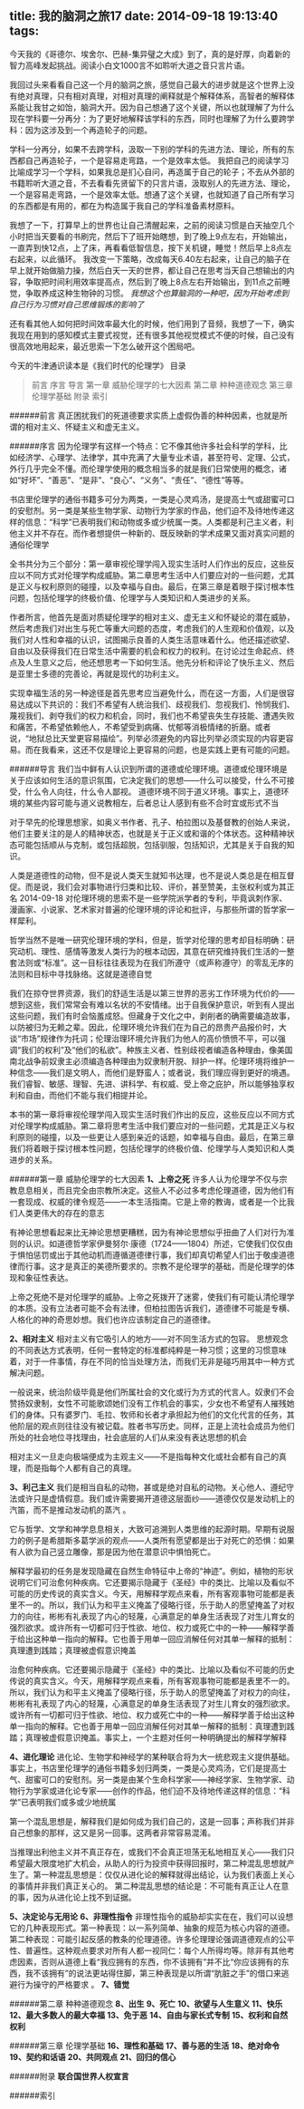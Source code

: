 title: 我的脑洞之旅17
date: 2014-09-18 19:13:40
tags:
---
今天我的《哥德尔、埃舍尔、巴赫-集异璧之大成》到了，真的是好厚，向着新的智力高峰发起挑战。阅读小白文1000言不如聆听大道之音只言片语。

我回过头来看看自己这一个月的脑洞之旅，感觉自己最大的进步就是这个世界上没有绝对真理，只有相对真理，对相对真理的阐释就是个解释体系，高智者的解释体系能让我甘之如饴，脑洞大开。因为自己想通了这个关键，所以也就理解了为什么现在学科要一分再分：为了更好地解释该学科的东西，同时也理解了为什么要跨学科：因为这涉及到一个再造轮子的问题。

学科一分再分，如果不去跨学科，汲取一下别的学科的先进方法、理论，所有的东西都自己再造轮子，一个是容易走弯路，一个是效率太低。
我把自己的阅读学习比喻成学习一个学科，如果我总是扪心自问，再造属于自己的轮子；不去从外部的书籍聆听大道之音，不去看看先贤留下的只言片语，汲取别人的先进方法、理论，一个是容易走弯路，一个是效率太低。想通了这个关键，也就知道了自己所有学习的东西都是有用的，都在为构造属于我自己的学科准备素材原料。

我想了一下，打算早上的世界也让自己清醒起来，之前的阅读习惯是白天抽空几个小时把当天要看的书刷完，然后下了班开始瞎想，到了晚上9点左右，开始输出，一直弄到快12点，上了床，再看看低智信息，按下关机键，睡觉！然后早上8点左右起来，以此循环。
我改变一下策略，改成每天6.40左右起来，让自己的脑子在早上就开始做脑力操，然后白天一天的世界，都让自己在思考当天自己想输出的内容，争取把时间利用效率提高点，然后到了晚上8点左右开始输出，到11点之前睡觉，争取养成这种生物钟的习惯。
*我想这个也算脑洞的一种吧，因为开始考虑到自己行为习惯对自己思维锻炼的影响了*

还有看其他人如何把时间效率最大化的时候，他们用到了音频，我想了一下，确实我现在用到的感知模式主要式视觉，还有很多其他视觉模式不便的时候，自己没有很高效地用起来，最近思索一下怎么破开这个困局吧。

今天的牛津通识读本是《我们时代的伦理学》
目录
>前言
>序言
>导言
>第一章 威胁伦理学的七大因素
>第二章 种种道德观念
>第三章 伦理学基础
>附录
>索引
>

######前言
真正困扰我们的死道德要求实质上虚假伪善的种种因素，也就是所谓的相对主义、怀疑主义和虚无主义。

######序言
因为伦理学有这样一个特点：它不像其他许多社会科学的学科，比如经济学、心理学、法律学，其中充满了大量专业术语，甚至符号、定理、公式，外行几乎完全不懂。而伦理学使用的概念相当多的就是我们日常使用的概念，诸如“好坏”、“善恶”、“是非”、“良心”、“义务”、“责任”、“德性”等等。 

书店里伦理学的通俗书籍多可分为两类，一类是心灵鸡汤，是提高士气或甜蜜可口的安慰剂。另一类是某些生物学家、动物行为学家的作品，他们迫不及待地传递这样的信息：“科学”已表明我们和动物或多或少统属一类。人类都是利己主义者，利他主义并不存在。而作者想提供一种新的、既反映新的学术成果又面对真实问题的通俗伦理学 

全书共分为三个部分：第一章审视伦理学闯入现实生活时人们作出的反应，这些反应以不同方式对伦理学构成威胁。第二章思考生活中人们要应对的一些问题，尤其是正义与权利原则的碰撞，以及幸福与自由。最后，在第三章是着眼于探讨根本性问题，包括伦理学的终极价值、伦理学与人类知识和人类进步的关系。 

作者所言，他首先是面对质疑伦理学的相对主义、虚无主义和怀疑论的潜在威胁，然后考虑我们对出生与死亡等重大问题的态度，考虑我们的人生观和价值观，以及我们对人性和幸福的认识，试图揭示良善的人类生活意味着什么。他还描述欲望、自由以及获得我们在日常生活中需要的机会和权力的权利。在讨论过生命起点、终点及人生意义之后，他还想思考一下如何生活。他先分析和评论了快乐主义、然后是亚里士多德的完善论，再就是现代的功利主义。

实现幸福生活的另一种途径是首先思考应当避免什么，而在这一方面，人们是很容易达成以下共识的：我们不希望有人统治我们、歧视我们、忽视我们、怜悯我们、蔑视我们、剥夺我们的权力和机会，同时，我们也不希望丧失生存技能、遭遇失败和痛苦，不希望依赖他人，不希望受到病痛、忧郁等消极情绪的折磨。或者说，“地狱总比天堂更容易描绘”。列举必须避免的内容比列举必须实现的内容更容易。而在我看来，这还不仅是理论上更容易的问题，也是实践上更有可能的问题。 

######导言  我们当中鲜有人认识到所谓的道德或伦理环境。道德或伦理环境是关于应该如何生活的意识氛围，它决定我们的思想——什么可以接受，什么不可接受，什么令人向往，什么令人鄙视。 道德环境不同于道义环境。事实上，道德环境的某些内容可能与道义说教相左，后者总让人感到有些不合时宜或形式不当

对于早先的伦理思想家，如奥义书作者、孔子、柏拉图以及基督教的创始人来说，他们主要关注的是人的精神状态，也就是关于正义或和谐的个体状态。这种精神状态可能包括顺从与克制，或包括超脱，包括驯服，包括知识，尤其是关于自我的知识。

人类是道德性的动物，但不是说人类天生就知书达理，也不是说人类总是在相互督促。而是说，我们会对事物进行归类和比较、评价，甚至赞美，主张权利或为其正名 2014-09-18 对伦理环境的思索不是一些学院派学者的专利，毕竟讽刺作家、漫画家、小说家、艺术家对普遍的伦理环境的评论和批评，与那些所谓的哲学家一样犀利。

哲学当然不是唯一研究伦理环境的学科，但是，哲学对伦理的思考却目标明确：研究动机、理性、感情等激发人类行为的根本动因，其意在研究维持我们生活的一整套法则或“标准”。这一目标往往表现为在我们所遵守（或声称遵守）的零乱无序的法则和目标中寻找脉络。这就是道德自觉 

我们在掠夺世界资源，我们的舒适生活是以第三世界的恶劣工作环境为代价的——想到这些，我们常常会有难以名状的不安情绪。出于自我保护意识，听到有人提出这些问题，我们有时会恼羞成怒。但藏身于文化之中，剥削者的确需要编造故事，以防被归为无赖之辈。因此，伦理环境允许我们在为自己的昂贵产品报价时，大谈“市场”规律作为托词；伦理治理环境允许我们为他人的高价愤愤不平，可以强调“我们的权利”及“他们的私欲”。种族主义者、性别歧视者编造各种理由，像美国南北战争前奴隶主必须编造各种理由为奴隶制开脱、辩护一样。伦理环境将维护一种信念——我们是文明人，而他们是野蛮人；或者说，我们理应得到更好的境遇。我们睿智、敏感、理智、先进、讲科学、有权威、受上帝之庇护，所以能够独享权利和自由，而他们不能与我们相提并论。

本书的第一章将审视伦理学闯入现实生活时我们作出的反应，这些反应以不同方式对伦理学构成威胁。第二章将思考生活中我们要应对的一些问题，尤其是正义与权利原则的碰撞，以及一些更让人感到亲近的话题，如幸福与自由。最后，在第三章我们将着眼于探讨根本性问题，包括伦理学的终极价值、伦理学与人类知识和人类进步的关系。 


######第一章 威胁伦理学的七大因素 
**1、上帝之死**
许多人认为伦理学不仅与宗教息息相关，而且完全由宗教所决定。这些人不必过多考虑伦理道德，因为他们有一套现成、权威的律令规范——一本生活指南。它是上帝的教诲，或者是一个比我们人类更伟大的存在的意志 

有神论思想看起来比无神论思想更糟糕，因为有神论思想似乎扭曲了人们对行为准则的认识。如道德哲学家伊曼努尔·康德（1724——1804）所述，它使我们仅仅由于惧怕惩罚或出于其他动机而遵循道德律行事，我们却真切希望人们出于敬虔道德律而行事。这才是真正的美德所要求的。宗教不是伦理学的基础，而是伦理学的体现和象征性表达。 

上帝之死绝不是对伦理学的威胁。上帝之死拨开了迷雾，使我们有可能认清伦理学的本质。没有立法者可能不会有法律，但柏拉图告诉我们，道德律不可能是专横、人格化的神的奇思妙想。我们也许应该制定自己的道德律。 


**2、相对主义**
相对主义有它吸引人的地方——对不同生活方式的包容。
思想观念的不同表达方式表明，任何一套特定的标准都纯粹是一种习惯；这里的习惯意味着，对于一件事情，存在不同的恰当处理方法，而我们无非是碰巧用其中一种方式解决问题。 

一般说来，统治阶级毕竟是他们所属社会的文化或行为方式的代言人。奴隶们不会赞扬奴隶制，女性不可能歌颂她们没有工作机会的事实，少女也不希望有人摧残她们的身体。只有婆罗门、毛拉、牧师和长者才承担起为他们的文化代言的任务，其他阶层的观点则往往没有被记载。胜者书写历史。同样，正是上流社会成员为他们所处的社会地位寻找理由，社会底层的人们从来没有表达思想的机会

相对主义一旦走向极端便成为主观主义——不是指每种文化或社会都有自己的真理，而是指每个人都有自己的真理。

**3、利己主义** 我们是相当自私的动物，甚或是绝对自私的动物。关心他人、遵纪守法或许只是虚情假意。我们或许需要揭开道德这层面纱——道德仅仅是发动机上的汽笛，而不是推动发动机的蒸汽 。

它与哲学、文学和神学息息相关，大致可追溯到人类思维的起源时期。早期有说服力的例子是希腊斯多葛学派的观点——人类所有愿望都是出于对死亡的恐惧：如果有人欲为自己竖立雕像，那是因为他在潜意识中惧怕死亡。 

解释学最初的任务是发现隐藏在自然生命特征中上帝的“神迹”。例如，植物的形状说明它们可治愈何种疾病。它还要揭示隐藏于《圣经》中的类比、比喻以及看似不可能的历史传说的真实含义。今天，用解释学观点来看，所有客观事物可能都是表里不一的。所以，我们认为和平主义掩盖了侵略行径，乐于助人的愿望掩盖了对权力的向往，彬彬有礼表现了内心的轻蔑，心满意足的单身生活表现了对生儿育女的强烈欲求。或许所有一切都可归于性欲、地位、权力或死亡中的一种——解释学善于给出这种单一指向的解释。它也善于用单一回应消解任何对其单一解释的抵制：真理遭到践踏；真理被虚假意识掩盖

治愈何种疾病。它还要揭示隐藏于《圣经》中的类比、比喻以及看似不可能的历史传说的真实含义。今天，用解释学观点来看，所有客观事物可能都是表里不一的。所以，我们认为和平主义掩盖了侵略行径，乐于助人的愿望掩盖了对权力的向往，彬彬有礼表现了内心的轻蔑，心满意足的单身生活表现了对生儿育女的强烈欲求。或许所有一切都可归于性欲、地位、权力或死亡中的一种——解释学善于给出这种单一指向的解释。它也善于用单一回应消解任何对其单一解释的抵制：真理遭到践踏；真理被虚假意识掩盖。事实上，一个主题对任何一种明确提出的解释学解释

**4、进化理论**
进化论、生物学和神经学的某种联合将为大一统悲观主义提供基础。事实上，书店里伦理学的通俗书籍多划归两类，一类是心灵鸡汤，它们是提高士气、甜蜜可口的安慰剂。另一类是由某个生命科学家——神经学家、生物学家、动物行为学家或进化论专家——创作的作品，他们迫不及待地传递这样的信息：“科学”已表明我们或多或少地统属

第一个混乱思想是，解释我们是如何成为我们自己的，这是一回事；声称我们并非自己想象的那样，这又是另一回事。这两者非常容易混淆。

当推理出利他主义并不真正存在，或我们不会真正坦荡无私地相互关心——我们只希望最大限度地扩大机会，从助人的行为投资中获得回报时，第二种混乱思想就产生了。第一种混乱思想是：仅仅从进化论的解释就得出结论，认为我们表面上关心的事情并非我们真正关心的。 第二种混乱思想的结论是：不可能有真正让人在意的事，因为从进化论上找不到证据。

**5、决定论与无用论**
**6、非理性指令**
非理性指令的威胁却实实在在，我们可以设想它的几种表现形式。第一种表现：以一系列简单、抽象的规范为核心内容的道德。第二种表现：可能引起反感的教条的伦理道德。许多伦理理论强调道德观点的公平性、普遍性。这种观点要求对所有人都一视同仁：每个人所得均等。除非有其他考虑因素，否则从道德上看“我应拥有的东西，你不该拥有”并不比“你应该拥有的东西，我不该拥有”的说法更站得住脚，第三种表现是以所谓“肮脏之手”的借口来逃避行为操守的严格要求 。
**7、错觉**

######第二章 种种道德观念
**8、出生**
**9、死亡**
**10、欲望与人生意义**
**11、快乐**
**12、最大多数人的最大幸福**
**13、免于恶**
**14、自由与家长式专制**
**15、权利和自然权利**

######第三章 伦理学基础
**16、理性和基础**
**17、善与恶的生活**
**18、绝对命令**
**19、契约和话语**
**20、共同观点**
**21、回归的信心**

######附录
**联合国世界人权宣言**

######索引